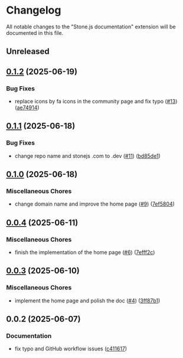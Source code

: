# Changelog

All notable changes to the "Stone.js documentation" extension will be documented in this file.

## Unreleased


## [0.1.2](https://github.com/stone-foundation/stone-js-docs/compare/v0.1.1...v0.1.2) (2025-06-19)


### Bug Fixes

* replace icons by fa icons in the community page and fix typo ([#13](https://github.com/stone-foundation/stone-js-docs/issues/13)) ([ae74914](https://github.com/stone-foundation/stone-js-docs/commit/ae74914b4752cf2da104963144640a55083dc8ee))

## [0.1.1](https://github.com/stone-foundation/stone-js-docs/compare/v0.1.0...v0.1.1) (2025-06-18)


### Bug Fixes

* change repo name and stonejs .com to .dev ([#11](https://github.com/stone-foundation/stone-js-docs/issues/11)) ([bd85de1](https://github.com/stone-foundation/stone-js-docs/commit/bd85de12a883a70110e9e1dcec79e0cf033c4f91))

## [0.1.0](https://github.com/stone-foundation/stone-js-docs/compare/v0.0.4...v0.1.0) (2025-06-18)


### Miscellaneous Chores

* change domain name and improve the home page ([#9](https://github.com/stone-foundation/stone-js-docs/issues/9)) ([7ef5804](https://github.com/stone-foundation/stone-js-docs/commit/7ef580411885e11154e51ee99cb571c225feb3f3))

## [0.0.4](https://github.com/stone-foundation/stone-js-docs/compare/v0.0.3...v0.0.4) (2025-06-11)


### Miscellaneous Chores

* finish the implementation of the home page ([#6](https://github.com/stone-foundation/stone-js-docs/issues/6)) ([7efff2c](https://github.com/stone-foundation/stone-js-docs/commit/7efff2c557ddb0f6c420e3a4e3e988abd1aaee48))

## [0.0.3](https://github.com/stone-foundation/stone-js-docs/compare/v0.0.2...v0.0.3) (2025-06-10)


### Miscellaneous Chores

* implement the home page and polish the doc ([#4](https://github.com/stone-foundation/stone-js-docs/issues/4)) ([3ff87b1](https://github.com/stone-foundation/stone-js-docs/commit/3ff87b1d2eff5faf3701d652b163c1522ec98f4f))

## 0.0.2 (2025-06-07)


### Documentation

* fix typo and GitHub workflow issues ([c411617](https://github.com/stone-foundation/stone-js-docs/commit/c41161796b8db77af6dff09139c4fb68986d7635))
